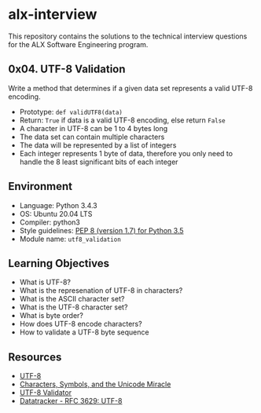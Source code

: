 # alx-interview

This repository contains the solutions to the technical interview questions for the ALX Software Engineering program.

## 0x04. UTF-8 Validation

Write a method that determines if a given data set represents a valid UTF-8 encoding.

* Prototype: `def validUTF8(data)`
* Return: `True` if data is a valid UTF-8 encoding, else return `False`
* A character in UTF-8 can be 1 to 4 bytes long
* The data set can contain multiple characters
* The data will be represented by a list of integers
* Each integer represents 1 byte of data, therefore you only need to handle the 8 least significant bits of each integer

## Environment

* Language: Python 3.4.3
* OS: Ubuntu 20.04 LTS
* Compiler: python3
* Style guidelines: [PEP 8 (version 1.7) for Python 3.5](https://www.python.org/dev/peps/pep-0008/)
* Module name: `utf8_validation`

## Learning Objectives

* What is UTF-8?
* What is the represenation of UTF-8 in characters?
* What is the ASCII character set?
* What is the UTF-8 character set?
* What is byte order?
* How does UTF-8 encode characters?
* How to validate a UTF-8 byte sequence

## Resources

* [UTF-8](https://en.wikipedia.org/wiki/UTF-8)
* [Characters, Symbols, and the Unicode Miracle](https://www.youtube.com/watch?v=MijmeoH9LT4)
* [UTF-8 Validator](https://www.fileformat.info/info/unicode/utf8validator.htm)
* [Datatracker - RFC 3629: UTF-8](https://datatracker.ietf.org/doc/html/rfc3629#page-4)
